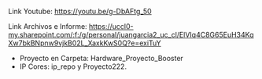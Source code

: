 Link Youtube: https://youtu.be/g-DbAFtg_50


Link Archivos e Informe: https://uccl0-my.sharepoint.com/:f:/g/personal/juangarcia2_uc_cl/ElVIq4C8G65EuH34KqXw7bkBNpnw9vjkB02L_XaxkKwS0Q?e=exiTuY


- Proyecto en Carpeta: Hardware_Proyecto_Booster
- IP Cores: ip_repo y Proyecto222.
